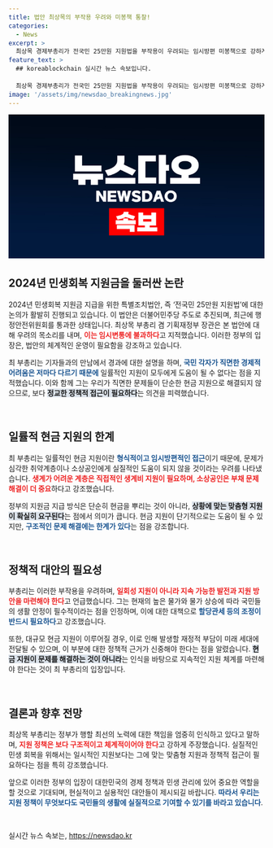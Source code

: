 ```yaml
---
title: 법안 최상목의 부작용 우려와 미봉책 통찰!
categories:
  - News
excerpt: >
  최상목 경제부총리가 전국민 25만원 지원법을 부작용이 우려되는 임시방편 미봉책으로 강하게 비판했습니다. 그는 맞춤형 지원이 필요하며, 일회성 현금 지원은 미래 재정 부담으로 이어질 수 있다고 경고했습니다.
feature_text: >
  ## koreablockchain 실시간 뉴스 속보입니다.

  최상목 경제부총리가 전국민 25만원 지원법을 부작용이 우려되는 임시방편 미봉책으로 강하게 비판했습니다. 그는 맞춤형 지원이 필요하며, 일회성 현금 지원은 미래 재정 부담으로 이어질 수 있다고 경고했습니다.
image: '/assets/img/newsdao_breakingnews.jpg'
---
```


<p><img src="/assets/img/newsdao_breakingnews.jpg" alt="koreablockchain 속보" /></p>

<h2 data-ke-size="size26">2024년 민생회복 지원금을 둘러싼 논란</h2>

<p data-ke-size="size16">2024년 민생회복 지원금 지급을 위한 특별조치법안, 즉 ‘전국민 25만원 지원법’에 대한 논의가 활발히 진행되고 있습니다. 이 법안은 더불어민주당 주도로 추진되며, 최근에 행정안전위원회를 통과한 상태입니다. 최상목 부총리 겸 기획재정부 장관은 본 법안에 대해 우려의 목소리를 내며, <b><span style="color: #ee2323;">이는 임시변통에 불과하다</span></b>고 지적했습니다. 이러한 정부의 입장은, 법안의 체계적인 운영이 필요함을 강조하고 있습니다.</p>

<p data-ke-size="size16">최 부총리는 기자들과의 만남에서 경과에 대한 설명을 하며, <b><span style="color: #1a5490;">국민 각자가 직면한 경제적 어려움은 저마다 다르기 때문에</span></b> 일률적인 지원이 모두에게 도움이 될 수 없다는 점을 지적했습니다. 이와 함께 그는 우리가 직면한 문제들이 단순한 현금 지원으로 해결되지 않으므로, 보다 <b><span style="background-color: #21538527;">정교한 정책적 접근이 필요하다</span></b>는 의견을 피력했습니다.</p>

<p data-ke-size="size16">&nbsp;</p>

<h2 data-ke-size="size26">일률적 현금 지원의 한계</h2>

<p data-ke-size="size16">최 부총리는 일률적인 현금 지원이란 <b><span style="color: #1a5490;">형식적이고 임시방편적인 접근</span></b>이기 때문에, 문제가 심각한 취약계층이나 소상공인에게 실질적인 도움이 되지 않을 것이라는 우려를 나타냈습니다. <b><span style="color: #ee2323;">생계가 어려운 계층은 직접적인 생계비 지원이 필요하며, 소상공인은 부채 문제 해결이 더 중요</span></b>하다고 강조했습니다.</p>

<p data-ke-size="size16">정부의 지원금 지급 방식은 단순히 현금을 뿌리는 것이 아니라, <b><span style="background-color: #21538527;">상황에 맞는 맞춤형 지원이 확실히 요구된다</span></b>는 점에서 의미가 큽니다. 현금 지원이 단기적으로는 도움이 될 수 있지만, <b><span style="color: #1a5490;">구조적인 문제 해결에는 한계가 있다</span></b>는 점을 강조합니다.</p>

<p data-ke-size="size16">&nbsp;</p>

<h2 data-ke-size="size26">정책적 대안의 필요성</h2>

<p data-ke-size="size16">부총리는 이러한 부작용을 우려하며, <b><span style="color: #ee2323;">일회성 지원이 아니라 지속 가능한 발전과 지원 방안을 마련해야 한다</span></b>고 언급했습니다. 그는 현재의 높은 물가와 물가 상승에 따라 국민들의 생활 안정이 필수적이라는 점을 인정하며, 이에 대한 대책으로 <b><span style="color: #1a5490;">할당관세 등의 조정이 반드시 필요하다</span></b>고 강조했습니다.</p>

<p data-ke-size="size16">또한, 대규모 현금 지원이 이루어질 경우, 이로 인해 발생할 재정적 부담이 미래 세대에 전달될 수 있으며, 이 부분에 대한 정책적 근거가 신중해야 한다는 점을 알렸습니다. <b><span style="background-color: #21538527;">현금 지원이 문제를 해결하는 것이 아니라</span></b>는 인식을 바탕으로 지속적인 지원 체계를 마련해야 한다는 것이 최 부총리의 입장입니다.</p>

<p data-ke-size="size16">&nbsp;</p>

<h2 data-ke-size="size26">결론과 향후 전망</h2>

<p data-ke-size="size16">최상목 부총리는 정부가 행할 최선의 노력에 대한 책임을 엄중히 인식하고 있다고 말하며, <b><span style="color: #ee2323;">지원 정책은 보다 구조적이고 체계적이어야 한다</span></b>고 강하게 주장했습니다. 실질적인 민생 회복을 위해서는 일시적인 지원보다는 그에 맞는 맞춤형 지원과 정책적 접근이 필요하다는 점을 특히 강조했습니다.</p>

<p data-ke-size="size16">앞으로 이러한 정부의 입장이 대한민국의 경제 정책과 민생 관리에 있어 중요한 역할을 할 것으로 기대되며, 현실적이고 실용적인 대안들이 제시되길 바랍니다. <b><span style="color: #1a5490;">따라서 우리는 지원 정책이 무엇보다도 국민들의 생활에 실질적으로 기여할 수 있기를 바라고 있습니다</span></b>.</p>

<p data-ke-size="size16">&nbsp;</p>
실시간 뉴스 속보는, <a href="https://newsdao.kr" rel="dofollow">https://newsdao.kr</a>


